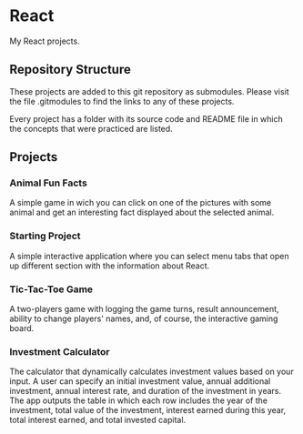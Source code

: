 # React

My React projects.

## Repository Structure

These projects are added to this git repository as submodules. Please visit the file .gitmodules to find the links to any of these projects.

Every project has a folder with its source code and README file in which the concepts that were practiced are listed.

## Projects

### Animal Fun Facts

A simple game in wich you can click on one of the pictures with some animal and get an interesting fact displayed about the selected animal.

### Starting Project

A simple interactive application where you can select menu tabs that open up different section with the information about React.

### Tic-Tac-Toe Game

A two-players game with logging the game turns, result announcement, ability to change players' names, and, of course, the interactive gaming board.

### Investment Calculator

The calculator that dynamically calculates investment values based on your input. A user can specify an initial investment value, annual additional investment, annual interest rate, and duration of the investment in years. The app outputs the table in which each row includes the year of the investment, total value of the investment, interest earned during this year, total interest earned, and total invested capital.